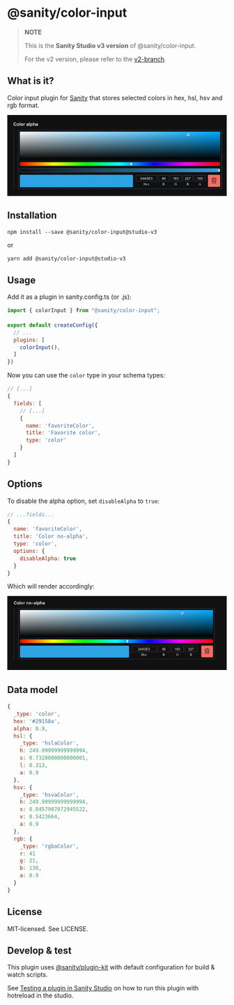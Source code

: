 # @sanity/color-input

> **NOTE** 
> 
> This is the **Sanity Studio v3 version** of @sanity/color-input.
> 
> For the v2 version, please refer to the [v2-branch](https://github.com/sanity-io/sanity/tree/next/packages/%40sanity/color-input).

## What is it?

Color input plugin for [Sanity](https://sanity.io/) that stores selected colors in hex, hsl, hsv and rgb format.

![Color input in the Studio](assets/color-input.png)

## Installation
```
npm install --save @sanity/color-input@studio-v3
```

or 

```
yarn add @sanity/color-input@studio-v3
```

## Usage

Add it as a plugin in sanity.config.ts (or .js):

```js
import { colorInput } from "@sanity/color-input";

export default createConfig({
  // ...
  plugins: [
    colorInput(),
  ] 
})
```



Now you can use the `color` type in your schema types:

```js
// [...]
{
  fields: [
    // [...]
    {
      name: 'favoriteColor',
      title: 'Favorite color',
      type: 'color'
    }
  ]
}
```

## Options

To disable the alpha option, set `disableAlpha` to `true`:

```js
// ...fields...
{
  name: 'favoriteColor',
  title: 'Color no-alpha',
  type: 'color',
  options: {
    disableAlpha: true
  }
}
```

Which will render accordingly:

![This is an image](assets/no-alpha.png)

## Data model

```js
{
  _type: 'color',
  hex: '#29158a',
  alpha: 0.9,
  hsl: {
    _type: 'hslaColor',
    h: 249.99999999999994,
    s: 0.7328000000000001,
    l: 0.313,
    a: 0.9
  },
  hsv: {
    _type: 'hsvaColor',
    h: 249.99999999999994,
    s: 0.8457987072945522,
    v: 0.5423664,
    a: 0.9
  },
  rgb: {
    _type: 'rgbaColor',
    r: 41
    g: 21,
    b: 138,
    a: 0.9
  }
}
```

## License

MIT-licensed. See LICENSE.


## Develop & test

This plugin uses [@sanity/plugin-kit](https://github.com/sanity-io/plugin-kit)
with default configuration for build & watch scripts.

See [Testing a plugin in Sanity Studio](https://github.com/sanity-io/plugin-kit#testing-a-plugin-in-sanity-studio)
on how to run this plugin with hotreload in the studio.
